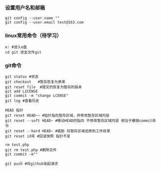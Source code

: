 ### 设置用户名和邮箱
```shell
git config --user.name ""
git config --user.email test@163.com
```
### linux常用命令（待学习）
```shell
e: #进入e盘
cd git 进去文件git
```
### git命令
```shell
git status #状态
git checkout   #暂存恢复为原来
git reset file  #提交的恢复为暂存的版本
git add LICENSE
git commit -m "change LCENSE"
git log #查看历史

HEAD 指针
git reset HEAD~~ #指针指向暂存区域，并修改暂存区域内容
git reset --soft HEAD~ #移动HEAD的指向 不修改暂存区域内容 相当于撤销commit命令
git reset --hard HEAD~ #威胁 将暂存区域还原到工作目录
git reset id号 #回滚快照 指针不变

rm test.php
git rm test.php #删除文件
git commit -m""

git push #向github发起请求
```
